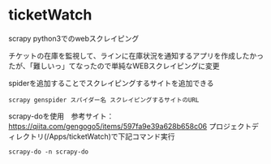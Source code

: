 # ticketWatch
scrapy python3でのwebスクレイピング

チケットの在庫を監視して、ラインに在庫状況を通知するアプリを作成したかったが、「難しいっ」てなったので単純なWEBスクレイピングに変更

spiderを追加することでスクレイピングするサイトを追加できる
```
scrapy genspider スパイダー名 スクレイピングするサイトのURL
```

scrapy-doを使用　参考サイト：https://qiita.com/gengogo5/items/597fa9e39a628b658c06
プロジェクトディレクトリ(/Apps/ticketWatch)で下記コマンド実行
```
scrapy-do -n scrapy-do
```
